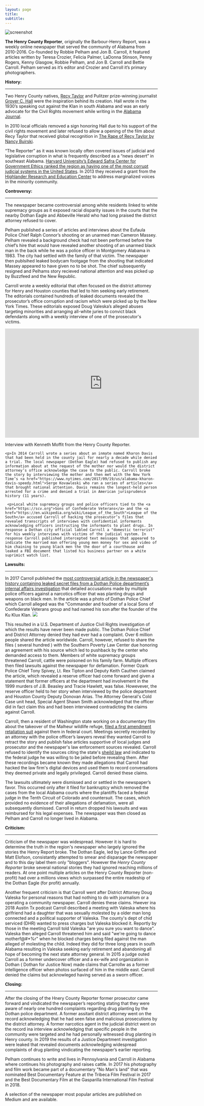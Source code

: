 ```yaml
---
layout: page
title: 
subtitle: 
---
```


<img src="https://henrycountyreporter.s3.ap-northeast-2.amazonaws.com/home-bg.jpg" alt="screenshot">

<strong>The Henry County Reporter</strong>, originally the Barbour-Henry Report, was a weekly online newspaper that served the community of Alabama from 2010-2016. Co-founded by Robbie Pelham and Jon B. Carroll, it featured articles written by Teresa Crozier, Felicia Palmer, LaDonna Stinson, Penny Rogers, Kenny Glasgow, Robbie Pelham, and Jon B. Carroll and Bettie Carroll. Pelham served as it’s editor and Crozier and Carroll it’s primary photographers.
<p>
 <strong> History:</strong> 
 <hr>
Two Henry County natives, <a href="https://en.wikipedia.org/wiki/Recy_Taylor"> Recy Taylor</a> and Pulitzer prize-winning journalist <a href="https://en.wikipedia.org/wiki/Grover_C._Hall">Grover C. Hall</a> were the inspiration behind its creation. Hall wrote in the 1930’s speaking out against the Klan in south Alabama and was an early advocate for the Civil Rights movement while writing in the <a href="https://www.newspapers.com/title_7946/alabama_journal/">Alabama Journal</a>. 

In 2010 local officials removed a sign honoring Hall due to his support of the civil rights movement and later refused to allow a opening of the film about Recy Taylor that received global recognition in <a href="https://www.therapeofrecytaylor.com">The Rape of Recy Taylor by Nancy Buirski</a>. 
 
<p>“The Reporter” as it was known locally often covered issues of judicial and legislative corruption in what is frequently described as a “news desert” in southeast Alabama. 
<a href="https://ethics.harvard.edu/blog/measuring-illegal-and-legal-corruption-american-states-some-results-safra">Harvard University’s Edward Safra Center for Government Ethics ranked the region as having one of the most corrupt judicial systems in the United States</a>.
In 2013 they received a grant from the <a href="https://www.highlandercenter.org">Highlander Research and Education Center</a> to address marginalized voices in the minority community.
 <p>
  <strong> Controversy:</strong>
 <hr>
The newspaper became controversial among white residents linked to white supremacy groups as it exposed racial disparity issues in the courts that the nearby Dothan Eagle and Abbeville Herald who had long praised the district attorney refused to cover. 
   
  <p>Pelham published a series of articles and interviews about the Eufaula Police Chief Ralph Connor’s shooting or an unarmed man Cameron Massey. Pelham revealed a background check had not been performed before the chief’s hire that would have revealed another shooting of an unarmed black man in the back while he was a police officer in Montgomery Alabama in 1983. The city had settled with the family of that victim. 
The newspaper then publsihed leaked bodycam footgage from the shooting that indicated Massey appeared to have given no to be shot. The chief subsequently resigned and Pelhams story recieved national attention and was picked up by Buzzfeed and the New Republic.
   <p>
   Carroll wrote a weekly editorial that often focused on the district attorney for Henry and Houston counties that led to him seeking early retirement. The editorials contained hundreds of leaked documents revealed the prosecutor’s office corruption and racism which were picked up by the New York Times. These editorials exposed Doug Valeska’s alleged abuses targeting minorities and arranging all-white juries to convict black defendants along with a weekly interview of one of the prosecutor's victims. 
    <p>
   <iframe src="https://player.vimeo.com/video/358659754?title=0&byline=0&portrait=0" width="640" height="360" frameborder="0" allow="autoplay; fullscreen" allowfullscreen></iframe>
<p> Interview with Kenneth Moffit from the Henry County Reporter.</p>
     <p>
    
    <p>In 2014 Carroll wrote a series about an inmate named Kharon Davis that had been held in the county jail for nearly a decade while denied a trial. The local newspaper (Dothan Eagle) had refused to publish any information about at the request of the mother nor would the district attorney’s office acknowledge the case to the public. Carroll broke the story by interviewing the mother and then met with the New York Time’s <a href="https://www.nytimes.com/2017/09/19/us/alabama-kharon-davis-speedy.html">Serge Kovawleski who ran a series of articles</a> that brought national attention. Davis remains the longest-held person arrested for a crime and denied a trial in American jurisprudence history (11 years).
    
     <p>Local white supremacy groups and police officers tied to the <a href="https://scv.org">Sons of Confederate Veterans</a> and the <a href="https://en.wikipedia.org/wiki/League_of_the_South">League of the South</a> accused Carroll of hacking the prosecutor’s files that revealed transcripts of interviews with confidential informants acknowledging officers instructing the informants to plant drugs. In response a Dothan city official labled Carroll a "domestic terrorist" for his weekly interviews with victims of the judicial system. In response Carroll published intercepted text messages that appeared to indicate the married man offering young men money for sex and video of him chaining to young black men the the door of a courthouse and leaked a FBI document that listed his business partner on a white suprimict watch list.
      
   <p>   
  <strong> Lawsuits:</strong>
<hr>
In 2017 Carroll published the <a href="https://medium.com/@jonbcarroll/leaked-documents-reveal-dothan-police-department-alleged-to-have-planted-drugs-f89109dc196e">most controversial article in the newspaper's history containing leaked secret files from a Dothan Police department’s internal affairs investigation</a> that detailed accusations made by multiple police officers against a narcotics officer that was planting drugs and weapons on black men. In the article was a photo of Dothan Police Chief which Carroll alleged was the "Commander and foudner of a local Sons of Confederate Veterans group and had named his son after the founder of the Ku Klux Klan.

<img src="https://henrycountyreporter.s3.ap-northeast-2.amazonaws.com/scv.jpg">

This resulted in a U.S. Department of Justice Civil Rights investigation of which the results have never been made public. The Dothan Police Chief and District Attorney denied they had ever had a complaint. Over 6 million people shared the article worldwide. Carroll, however, refused to share the files ( several hundred ) with the Southern Poverty Law Center due honoring an agreement with his source which led to pushback by the center who demanded access to them. Members of white supremacy groups threatened Carroll, cattle were poisoned on his family farm. Multiple officers then filed lawsuits against the newspaper for defamation. Former Ozark Police Chief Tony Spivey, Lt. Rex Tipton and Deputy Keith Cauthen claimed the article, which revealed a reserve officer had come forward and given a statement that former officers at the department had involvement in the 1999 murders of J.B. Beasley and Tracie Hawlett, was false.
 Howevever, the reserve officer held to her story when interviewed by the police department and Houston County Deputy Donovan Arias. The Attorney General's Cold Case unit head, Special Agent Shawn Smith acknowledged that the officer did in fact claim this and had been interviewed contradicting the claims against Carroll.
 
 <p>Carroll, then a resident of Washington state working on a documentary film about the takeover of the Malheur wildlife refuge, <a href="https://www.courtlistener.com/docket/16259833/7/1/carroll-v-white/"> filed a first amendment retaliation suit</a> against them in federal court. Meetings secretly recorded by an attorney with the police officer’s lawyers reveal they wanted Carroll to retract the story and publish false articles supportive of local judges and prosecutor and the newspaper's law enforcement sources revealed. Carroll refused to identify the sources citing the state's <a href="https://www.rcfp.org/privilege-compendium/alabama/">sheild law</a> and indicated to the federal judge he was willing to be jailed before revealing them. After these recordings became known they made allegations that Carroll had hacked the law firm's digital devices and used them to record conversations they deemed private and legally privileged. Carroll denied these claims.
 <p>
The lawsuits ultimately were dismissed and or settled in the newspaper’s favor. This occurred only after it filed for bankruptcy which removed the cases from the local Alabama courts where the plantiffs faced a federal judge in the Tenth Circuit of Colorado and countersuit. The cases, which provided no evidence of their allegations of defamation, were all subsequently dismissed. Carroll in return dropped his lawsuits and was reimbursed for his legal expenses. The newspaper was then closed as Pelham and Carroll no longer lived in Alabama.
  <p>
   <strong> Criticism:</strong>
   <hr>
   Criticism of the newspaper was widespread. However it is hard to determine the truth in the region's newspaper who largely ignored the stories the Henry Report broke. The Dothan Eagle, led by Lance Griffen and Matt Elofson, consistantly attempted to smear and disparage the newspaper and to this day label them only "bloggers". However the <i>Henry County Reporter</i> broke several national stories they had ignored reaching millions of readers. At one point multiple articles on the Henry County Reporter (non-profit) had over a millions views which surpassed the entire readeship of the Dothan Eagle (for profit) annually.
   <p>
   Another frequent criticism is that Carroll went after District Attorney Doug Valeska for personal reasons that had nothing to do with journalism or a operating a community newspaper. Carroll denies these claims. Hwever ina 2018 Austin Tx podcast Carroll described a meeting with Valeska where his girlfriend had a daughter that was sexually molested by a older man long connected and a political supporter of Valeska. The county's dept of chid serviced (DHR) wanted to press charges but Valeska blocked it. Reportly by those in the meeting Carroll told Valeska "are you sure you want to dance". Valeska then alleged Carroll threatened him and said "we're going to dance motherf@#*%r" when he blocked charges being filed against the man alleged of molesting the child. Indeed they did for three long years in south Alabama resulting in Valeska seeking early retirement and abandoning all hope of becoming the next state attorney general. 
 In 2015 a judge outed Carroll as a former undercover officer and a ex-wife and organization in Dothan ( Dothan for Justice Now) made claims that Carrollw as a former intelligence officer when photos surfaced of him in the middle east.
 Carroll denied the claims but acknowleged having served as a sworn officer.
 
   
   <p>
   <strong> Closing:</strong>
   <hr>
<p>After the closing of the Hnery County Reporter former prosecutor came forward and vindicated the newspaper’s reporting stating that they were aware of nearly one hundred complaints regarding drug planting by the Dothan police department. A former assitant district attorney went on the record acknowledging that he had seen false and malicious prosecutions by the district attorney. A former narcotics agent in the judicial district went on the record ina  interview acknowledging that specific people in the community were targeted and he had personally witnessed drug planting in Henry county.
In 2019 the results of a Justice Department investigation were leaked that revealed documents acknowledging widespread complaints of drug planting vindicating the newspaper’s earlier reporting.
 <p>
Pelham continues to write and lives in Pennsylvania and Carroll in Alabama where continues his photography and raises cattle. In 2017 his photography and film work became part of a documentary "No Man's land" that was nominated Best Documentary Feature at the Tribeca Film Festival in 2017 and the Best Documentary Film at the Gasparilla International Film Festival in 2018. 
 
 <p> A selection of the newspaper most popular articles are published on Medium and are available.

